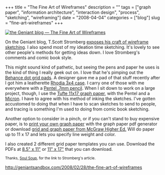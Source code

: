 +++
title = "The Fine Art of Wireframes"
description = ""
tags = ["graph paper", "information architecture", "interaction design", "process", "sketching", "wireframing"]
date = "2008-04-04"
categories = ["blog"]
slug = "fine-art-wireframes"
+++



<p><a href="http://www.flickr.com/photos/jibbajabba/2387495926/" title="the Geniant blog — The Fine Art of Wireframes by jibbajabba, on Flickr"><img src="http://farm3.static.flickr.com/2243/2387495926_b27d509a62_o.png" alt="the Geniant blog — The Fine Art of Wireframes" class="notebook-image" /></a></p>
<p>On the Geniant blog, T.Scott Stromberg <a href="http://geniantsandbox.com/2008/02/28/the-fine-art-of-wireframes">exposes his craft of wireframe sketching</a>. I also spend most of my ideation time sketching. It's lovely to see other people's methods for getting ideas down. I love Stromberg's comments and comic book style.</p>
<p>This might sound kind of pathetic, but seeing the pens and paper he uses is the kind of thing I really geek out on. I love that he's pimping out the <a href="http://www.creativesoutfitter.com/Products/Dot-Grid-Book/9">Behance dot grid pads</a>. A designer gave me a pad of that stuff recently after I got him a leatherette <a href="http://www.vickerey.com/rhodia.html">Rhodia 3x4 case</a>. I carry one of those with me everywhere with a <a href="http://www.amazon.com/Pentel-Twist-Erase-Automatic-Pencil-Black/dp/B00006IEH2/ref=sr_1_10?ie=UTF8&amp;s=office-products&amp;qid=1207312018&amp;sr=1-10">Pentel  .7mm pencil</a>. When I sit down to work on a large project, though, I use the <a href="http://www.edwardtufte.com/tufte/posters">Tufte 11x17 graph paper</a>, with the Pentel and a <a href="http://www.amazon.com/Pigma-Micron-Pens-6-pk%252e/dp/B0008G8G8Y/ref=sr_1_1?ie=UTF8&amp;s=office-products&amp;qid=1207312148&amp;sr=1-1">Micron</a>. I have to agree with his method of inking the sketches. I've gotten accustomed to doing that when I have to scan sketches to send to people, and tracing is something I'm used to doing from comic book sketching. </p>
<p>Another option to consider in a pinch, or if you can't stand to buy expensive paper, is to <a href="http://incompetech.com/graphpaper/plain/">print your own graph paper</a> with the graph paper pdf generator or download <a href="http://highered.mcgraw-hill.com/sites/0072532947/student_view0/grid_and_dot_paper.html">grid and graph paper from McGraw Higher Ed.</a> Will do paper up to 11 x 17 and lets you specify line weight and color. </p>
<p>I also created 2 different grid paper templates you can use. Download the PDFs at <a href="http://s3.amazonaws.com/konigi/notebook/8-5_x_11_grid_paper.pdf">8.5" x 11"</a> or <a href="http://s3.amazonaws.com/konigi/notebook/11_x_17_grid_paper.pdf">11" x 17"</a> that you can download.</p>
<p><small>Thanks, <a href="http://incsub.org/soulsoup/?p=997">Soul Soup</a>, for the link to Stromberg's article.</small></p>
    
  <a href="http://geniantsandbox.com/2008/02/28/the-fine-art-of-wireframes">http://geniantsandbox.com/2008/02/28/the-fine-art-of-wireframes</a>
